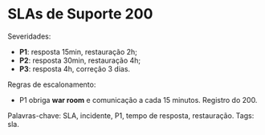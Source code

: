 # SLAs de Suporte 200

Severidades:
- **P1**: resposta 15min, restauração 2h;
- **P2**: resposta 30min, restauração 4h;
- **P3**: resposta 4h, correção 3 dias.

Regras de escalonamento:
- P1 obriga **war room** e comunicação a cada 15 minutos.
Registro do 200.

Palavras-chave: SLA, incidente, P1, tempo de resposta, restauração.
Tags: sla.
